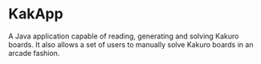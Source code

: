 # KakApp
A Java application capable of reading, generating and solving Kakuro boards. It also allows a set of users to manually solve Kakuro boards in an arcade fashion.
